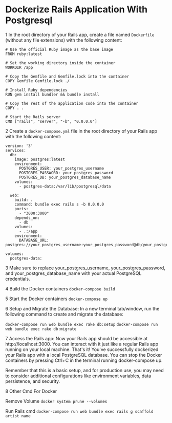 # Dockerize Rails Application With Postgresql

1 In the root directory of your Rails app, create a file named `Dockerfile` (without any file extensions) with the following content:

```
# Use the official Ruby image as the base image
FROM ruby:latest

# Set the working directory inside the container
WORKDIR /app

# Copy the Gemfile and Gemfile.lock into the container
COPY Gemfile Gemfile.lock ./

# Install Ruby dependencies
RUN gem install bundler && bundle install

# Copy the rest of the application code into the container
COPY . .

# Start the Rails server
CMD ["rails", "server", "-b", "0.0.0.0"]

```

2 Create a `docker-compose.yml` file in the root directory of your Rails app with the following content:

```
version: '3'
services:
  db:
    image: postgres:latest
    environment:
      POSTGRES_USER: your_postgres_username
      POSTGRES_PASSWORD: your_postgres_password
      POSTGRES_DB: your_postgres_database_name
    volumes:
      - postgres-data:/var/lib/postgresql/data

  web:
    build: .
    command: bundle exec rails s -b 0.0.0.0
    ports:
      - "3000:3000"
    depends_on:
      - db
    volumes:
      - .:/app
    environment:
      DATABASE_URL: postgres://your_postgres_username:your_postgres_password@db/your_postgres_database_name

volumes:
  postgres-data:

```

3 Make sure to replace your_postgres_username, your_postgres_password, and your_postgres_database_name with your actual PostgreSQL credentials.

4 Build the Docker containers
`docker-compose build`

5 Start the Docker containers
`docker-compose up`

6 Setup and Migrate the Database:
In a new terminal tab/window, run the following command to create and migrate the database:

`docker-compose run web bundle exec rake db:setup`
`docker-compose run web bundle exec rake db:migrate`

7 Access the Rails app:
Now your Rails app should be accessible at http://localhost:3000. You can interact with it just like a regular Rails app running on your local machine.
That's it! You've successfully dockerized your Rails app with a local PostgreSQL database. You can stop the Docker containers by pressing Ctrl+C in the terminal running docker-compose up.

Remember that this is a basic setup, and for production use, you may need to consider additional configurations like environment variables, data persistence, and security.

8 Other Cmd For Docker
  
  Remove Volume `docker system prune --volumes`

  Run Rails cmd `docker-compose run web bundle exec rails g scaffold artist name`
